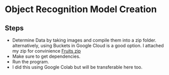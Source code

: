 # Object Recognition Model Creation

## Steps
- Determine Data by taking images and compile them into a zip folder. alternatively, using Buckets in Google Cloud is a good option. I attached my zip for convinience [Fruits zip](fruits.zip)
- Make sure to get dependencies.
- Run the program.
- I did this using Google Colab but will be transferable here too.